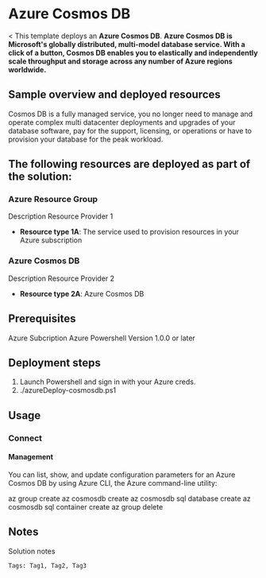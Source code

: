 # Azure Cosmos DB

<
This template deploys an **Azure Cosmos DB**.  **Azure Cosmos DB is Microsoft's globally distributed, multi-model database service. With a click of a button, Cosmos DB enables you to elastically and independently scale throughput and storage across any number of Azure regions worldwide.**

## Sample overview and deployed resources

Cosmos DB is a fully managed service, you no longer need to manage and operate complex multi datacenter deployments and upgrades of your database software, pay for the support, licensing, or operations or have to provision your database for the peak workload.

## The following resources are deployed as part of the solution:

### Azure Resource Group

Description Resource Provider 1

+ **Resource type 1A**: The service used to provision resources in your Azure subscription

### Azure Cosmos DB

Description Resource Provider 2

+ **Resource type 2A**: Azure Cosmos DB

## Prerequisites

Azure Subcription
Azure Powershell Version 1.0.0 or later

## Deployment steps

1.  Launch Powershell and sign in with your Azure creds.
2.  ./azureDeploy-cosmosdb.ps1

## Usage

### Connect

#### Management

You can list, show, and update configuration parameters for an Azure Cosmos DB by using Azure CLI, the Azure command-line utility:

az group create
az cosmosdb create 
az cosmosdb sql database create
az cosmosdb sql container create
az group delete

## Notes

Solution notes

`Tags: Tag1, Tag2, Tag3`
